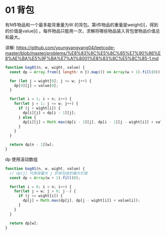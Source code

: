# 01 背包


有N件物品和一个最多能背重量为W 的背包。第i件物品的重量是weight[i]，得到的价值是value[i] 。每件物品只能用一次，求解将哪些物品装入背包里物品价值总和最大。


讲解:
https://github.com/youngyangyang04/leetcode-master/blob/master/problems/%E8%83%8C%E5%8C%85%E7%90%86%E8%AE%BA%E5%9F%BA%E7%A1%8001%E8%83%8C%E5%8C%85-1.md


```js
function bag01(n, w, wight, value) {
  const dp = Array.from({ length: n }).map(() => Array(w + 1).fill(0));

  for (let j = wight[0]; j <= w; j++) {
    dp[0][j] = value[0];
  }

  for(let i = 1; i < n; i++) {
    for(let j = 1; j <= w; j++) {
      if (j < wight[i]) {
        dp[i][j] = dp[i - 1][j];
      } else {
        dp[i][j] = Math.max(dp[i - 1][j], dp[i - 1][j - wight[i]] + value[i])
      }
    }
  }

  return dp[n - 1][w];
}
```


dp 使用滚动数组
```js
function bag01(n, w, wight, value) {
  // dp[j] 代表容量为 j 的背包装的最大价值
  const dp = Array(w + 1).fill(0);

  for(let i = 0; i < n; i++) {
    for(let j = w; j > 0; j--) {
      if (j >= wight[i]) {
        dp[j] = Math.max(dp[j], dp[j - wight[i]] + value[i]);
      }
    }
  }

  return dp[w];
}
```
